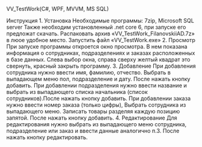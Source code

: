 VV_TestWork(C#, WPF, MVVM, MS SQL)

Инструкция
    1. Установка
       Необходимые программы: 7zip, Microsoft SQL server
       Также необходим установленный .net core 6, при запуске его предложат скачать.
       Распаковать архив «VV_TestWork_FilanovskiiAD.7z» в люое удобное место.
       Запустить файл «VV_TestWork.exe»
    2. Просмотр
       При запуске программы откроется окно просмотра.
       В нем показана информация о сотрудниках, подразделениях и заказах расположенных в базе данных.
       Слева выбор окна, справа сверху желтый квадрат это свернуть, красный закрыть программу.
    3. Добавление
    При добавления сотрудника нужно ввести имя, фамилию, отчество. Выбрать в выпадающем меню пол, подразделение и дату. После нажать кнопку добавить.
    При добавлении подразделения нужно ввести название и выбрать из выпадающего списка начальника (список сотрудников).После нажать кнопку добавить.
    При добавлении заказа нужно ввести номер заказа (только цифры), Выбрать сотрудника из выпадающего меню. Записать товары разделяя каждую позицию запятой.        После нажать кнопку добавить.
    4. Редактирование
    Для редактирования нужно выбрать из выпадающего меню сотрудника, подразделение или заказ и ввести данные аналогично п.3.
    После нажать кнопку редактировать.
